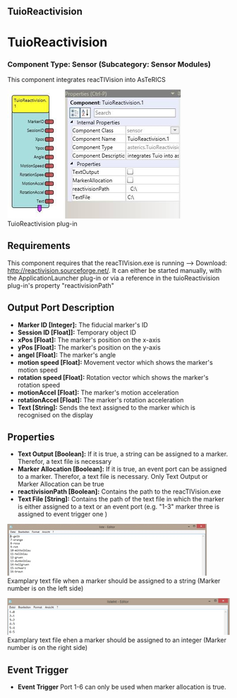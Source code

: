 ##

## TuioReactivision

# TuioReactivision

### Component Type: Sensor (Subcategory: Sensor Modules)

This component integrates reacTIVision into AsTeRICS

![Screenshot: TuioReactivision plug-in](./img/reactivision.jpg "Screenshot: TuioReactivision plug-in")  
TuioReactivision plug-in

## Requirements

This component requires that the reacTIVision.exe is running --> Download: http://reactivision.sourceforge.net/. It can either be started manually, with the ApplicationLauncher plug-in or via a reference in the tuioReactivision plug-in's property "reactivisionPath"

## Output Port Description

- **Marker ID \[Integer\]:** The fiducial marker's ID
- **Session ID \[Float\]\]:** Temporary object ID
- **xPos \[Float\]:** The marker's position on the x-axis
- **yPos \[Float\]:** The marker's position on the y-axis
- **angel \[Float\]:** The marker's angle
- **motion speed \[Float\]:** Movement vector which shows the marker's motion speed
- **rotation speed \[Float\]:** Rotation vector which shows the marker's rotation speed
- **motionAccel \[Float\]:** The marker's motion acceleration
- **rotationAccel \[Float\]:** The marker's rotation acceleration
- **Text \[String\]:** Sends the text assigned to the marker which is recognised on the display

## Properties

- **Text Output \[Boolean\]:** If it is true, a string can be assigned to a marker. Therefor, a text file is necessary
- **Marker Allocation \[Boolean\]:** If it is true, an event port can be assigned to a marker. Therefor, a text file is necessary. Only Text Output or Marker Allocation can be true
- **reactivisionPath \[Boolean\]:** Contains the path to the reacTIVision.exe
- **Text File \[String\]:** Contains the path of the text file in which the marker is either assigned to a text or an event port (e.g. "1-3" marker three is assigned to event trigger one )

![Screenshot: examplary text file](./img/liste.jpg "Screenshot: examplary text file")  
Examplary text file when a marker should be assigned to a string (Marker number is on the left side)

![Screenshot: exemplary text file](./img/listeInt.jpg "Screenshot: examplary text file")  
Examplary text file ehen a marker should be assigned to an integer (Marker number is on the right side)

## Event Trigger

- **Event Trigger** Port 1-6 can only be used when marker allocation is true.
